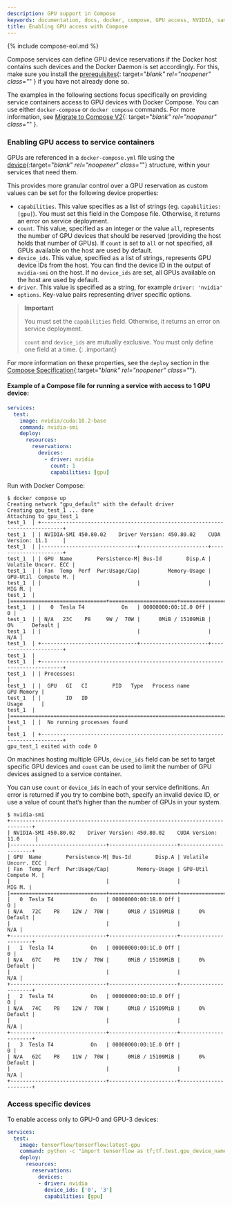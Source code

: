 ```yaml
---
description: GPU support in Compose
keywords: documentation, docs, docker, compose, GPU access, NVIDIA, samples
title: Enabling GPU access with Compose
---
```

{% include compose-eol.md %}

Compose services can define GPU device reservations if the Docker host contains such devices and the Docker Daemon is set accordingly. For this, make sure you install the [prerequisites](../config/containers/resource_constraints.md#gpu){: target="_blank" rel="noopener" class="_" } if you have not already done so.

The examples in the following sections focus specifically on providing service containers access to GPU devices with Docker Compose. 
You can use either `docker-compose` or `docker compose` commands. For more information, see [Migrate to Compose V2](migrate.md){: target="_blank" rel="noopener" class="_" }.

### Enabling GPU access to service containers

GPUs are referenced in a `docker-compose.yml` file using the [device](compose-file/deploy.md#devices){:target="_blank" rel="noopener" class="_"} structure, within your services that need them. 

This provides more granular control over a GPU reservation as custom values can be set for the following device properties: 

- `capabilities`. This value specifies as a list of strings (eg. `capabilities: [gpu]`). You must set this field in the Compose file. Otherwise, it returns an error on service deployment.
- `count`. This value, specified as an integer or the value `all`, represents the number of GPU devices that should be reserved (providing the host holds that number of GPUs). If `count` is set to `all` or not specified, all GPUs available on the host are used by default.
- `device_ids`. This value, specified as a list of strings, represents GPU device IDs from the host. You can find the device ID in the output of `nvidia-smi` on the host. If no `device_ids` are set, all GPUs available on the host are used by default.
- `driver`. This value is specified as a string, for example `driver: 'nvidia'`
- `options`. Key-value pairs representing driver specific options.


> **Important**
>
> You must set the `capabilities` field. Otherwise, it returns an error on service deployment.
>
> `count` and `device_ids` are mutually exclusive. You must only define one field at a time.
{: .important}

For more information on these properties, see the `deploy` section in the [Compose Specification](compose-file/deploy.md#devices){:target="_blank" rel="noopener" class="_"}.


#### Example of a Compose file for running a service with access to 1 GPU device:

```yaml
services:
  test:
    image: nvidia/cuda:10.2-base
    command: nvidia-smi
    deploy:
      resources:
        reservations:
          devices:
            - driver: nvidia
              count: 1
              capabilities: [gpu]
```

Run with Docker Compose:

```console
$ docker compose up
Creating network "gpu_default" with the default driver
Creating gpu_test_1 ... done
Attaching to gpu_test_1    
test_1  | +-----------------------------------------------------------------------------+
test_1  | | NVIDIA-SMI 450.80.02    Driver Version: 450.80.02    CUDA Version: 11.1     |
test_1  | |-------------------------------+----------------------+----------------------+
test_1  | | GPU  Name        Persistence-M| Bus-Id        Disp.A | Volatile Uncorr. ECC |
test_1  | | Fan  Temp  Perf  Pwr:Usage/Cap|         Memory-Usage | GPU-Util  Compute M. |
test_1  | |                               |                      |               MIG M. |
test_1  | |===============================+======================+======================|
test_1  | |   0  Tesla T4            On   | 00000000:00:1E.0 Off |                    0 |
test_1  | | N/A   23C    P8     9W /  70W |      0MiB / 15109MiB |      0%      Default |
test_1  | |                               |                      |                  N/A |
test_1  | +-------------------------------+----------------------+----------------------+
test_1  |                                                                                
test_1  | +-----------------------------------------------------------------------------+
test_1  | | Processes:                                                                  |
test_1  | |  GPU   GI   CI        PID   Type   Process name                  GPU Memory |
test_1  | |        ID   ID                                                   Usage      |
test_1  | |=============================================================================|
test_1  | |  No running processes found                                                 |
test_1  | +-----------------------------------------------------------------------------+
gpu_test_1 exited with code 0

```

On machines hosting multiple GPUs, `device_ids` field can be set to target specific GPU devices and `count` can be used to limit the number of GPU devices assigned to a service container. 

You can use `count` or `device_ids` in each of your service definitions. An error is returned if you try to combine both, specify an invalid device ID, or use a value of count that’s higher than the number of GPUs in your system.

```console
$ nvidia-smi   
+-----------------------------------------------------------------------------+
| NVIDIA-SMI 450.80.02    Driver Version: 450.80.02    CUDA Version: 11.0     |
|-------------------------------+----------------------+----------------------+
| GPU  Name        Persistence-M| Bus-Id        Disp.A | Volatile Uncorr. ECC |
| Fan  Temp  Perf  Pwr:Usage/Cap|         Memory-Usage | GPU-Util  Compute M. |
|                               |                      |               MIG M. |
|===============================+======================+======================|
|   0  Tesla T4            On   | 00000000:00:1B.0 Off |                    0 |
| N/A   72C    P8    12W /  70W |      0MiB / 15109MiB |      0%      Default |
|                               |                      |                  N/A |
+-------------------------------+----------------------+----------------------+
|   1  Tesla T4            On   | 00000000:00:1C.0 Off |                    0 |
| N/A   67C    P8    11W /  70W |      0MiB / 15109MiB |      0%      Default |
|                               |                      |                  N/A |
+-------------------------------+----------------------+----------------------+
|   2  Tesla T4            On   | 00000000:00:1D.0 Off |                    0 |
| N/A   74C    P8    12W /  70W |      0MiB / 15109MiB |      0%      Default |
|                               |                      |                  N/A |
+-------------------------------+----------------------+----------------------+
|   3  Tesla T4            On   | 00000000:00:1E.0 Off |                    0 |
| N/A   62C    P8    11W /  70W |      0MiB / 15109MiB |      0%      Default |
|                               |                      |                  N/A |
+-------------------------------+----------------------+----------------------+
```

### Access specific devices

To enable access only to GPU-0 and GPU-3 devices:

```yaml
services:
  test:
    image: tensorflow/tensorflow:latest-gpu
    command: python -c "import tensorflow as tf;tf.test.gpu_device_name()"
    deploy:
      resources:
        reservations:
          devices:
          - driver: nvidia
            device_ids: ['0', '3']
            capabilities: [gpu]

```
